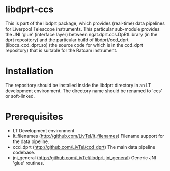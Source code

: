 # libdprt-ccs

This is part of the libdprt package, which provides (real-time) data pipelines for Liverpool Telescope instruments.
This particular sub-module provides the JNI 'glue' (interface layer) between ngat.dprt.ccs.DpRtLibrary (in the dprt repository) and the particular build of libdprt/ccd_dprt (libccs_ccd_dprt.so) (the source code for which is in the ccd_dprt repository) that is suitable for the Ratcam instrument. 

# Installation

The repository should be installed inside the libdprt directory in an LT development environment. The directory name should be renamed to 'ccs' or soft-linked.

# Prerequisites

- LT Development environment
- lt_filenames (http://github.com/LivTel/lt_filenames) Filename support for the data pipeline.
- ccd_dprt (http://github.com/LivTel/ccd_dprt) The main data pipeline codebase.
- jni_general (http://github.com/LivTel/libdprt-jni_general) Generic JNI 'glue' routines.
